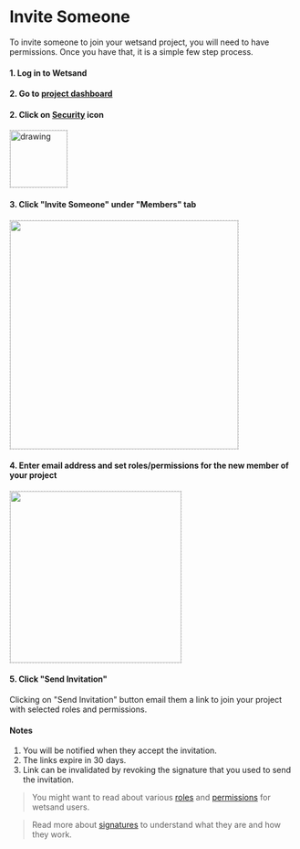 # Invite Someone
To invite someone to join your wetsand project, you will need to have permissions. Once you have that, it is a simple few step process.

#### 1. Log in to Wetsand

#### 2. Go to [project dashboard](https://console.firewebkit.com/)

#### 2. Click on [Security](https://console.firewebkit.com/security) icon

<img src="https://i.imgur.com/htIC9Mm.png" alt="drawing" style="width:100px;border:1px dashed #ccc;"/>

#### 3. Click "Invite Someone" under "Members" tab

<img src="https://i.imgur.com/F1CIgZR.png" style="width:400px;border:1px dashed #ccc;"/>

#### 4. Enter email address and set roles/permissions for the new member of your project

<img src="https://i.imgur.com/9KzxufH.png" style="width:300px;border:1px dashed #ccc;"/>

#### 5. Click "Send Invitation"
Clicking on "Send Invitation" button email them a link to join your project with selected roles and permissions.

#### Notes
1. You will be notified when they accept the invitation.
2. The links expire in 30 days.
3. Link can be invalidated by revoking the signature that you used to send the invitation.

> You might want to read about various [roles](/security/roles.md) and [permissions](/security/permissions.md) for wetsand users.

> Read more about [signatures](/security/signatures.md) to understand what they are and how they work.
